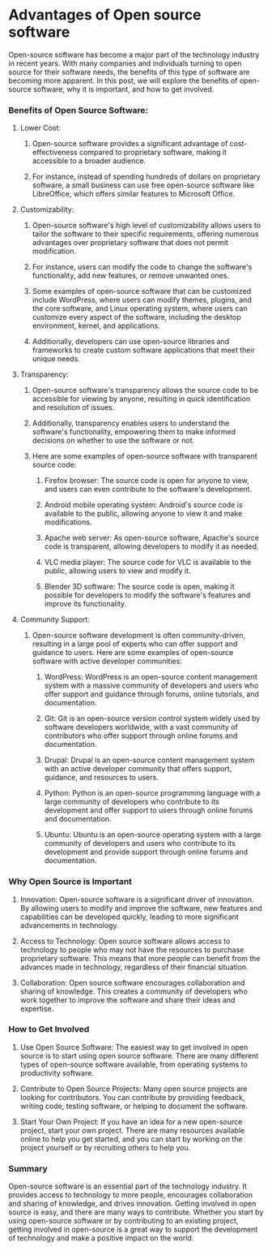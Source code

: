 # Advantages of Open source software

Open-source software has become a major part of the technology industry in recent years. With many companies and individuals turning to open source for their software needs, the benefits of this type of software are becoming more apparent. In this post, we will explore the benefits of open-source software, why it is important, and how to get involved.

### Benefits of Open Source Software:

1. Lower Cost:
    
    1. Open-source software provides a significant advantage of cost-effectiveness compared to proprietary software, making it accessible to a broader audience.
        
    2. For instance, instead of spending hundreds of dollars on proprietary software, a small business can use free open-source software like LibreOffice, which offers similar features to Microsoft Office.
        
2. Customizability:
    
    1. Open-source software's high level of customizability allows users to tailor the software to their specific requirements, offering numerous advantages over proprietary software that does not permit modification.
        
    2. For instance, users can modify the code to change the software's functionality, add new features, or remove unwanted ones.
        
    3. Some examples of open-source software that can be customized include WordPress, where users can modify themes, plugins, and the core software, and Linux operating system, where users can customize every aspect of the software, including the desktop environment, kernel, and applications.
        
    4. Additionally, developers can use open-source libraries and frameworks to create custom software applications that meet their unique needs.
        
3. Transparency:
    
    1. Open-source software's transparency allows the source code to be accessible for viewing by anyone, resulting in quick identification and resolution of issues.
        
    2. Additionally, transparency enables users to understand the software's functionality, empowering them to make informed decisions on whether to use the software or not.
        
    3. Here are some examples of open-source software with transparent source code:
        
        1. Firefox browser: The source code is open for anyone to view, and users can even contribute to the software's development.
            
        2. Android mobile operating system: Android's source code is available to the public, allowing anyone to view it and make modifications.
            
        3. Apache web server: As open-source software, Apache's source code is transparent, allowing developers to modify it as needed.
            
        4. VLC media player: The source code for VLC is available to the public, allowing users to view and modify it.
            
        5. Blender 3D software: The source code is open, making it possible for developers to modify the software's features and improve its functionality.
            
4. Community Support:
    
    1. Open-source software development is often community-driven, resulting in a large pool of experts who can offer support and guidance to users. Here are some examples of open-source software with active developer communities:
        
        1. WordPress: WordPress is an open-source content management system with a massive community of developers and users who offer support and guidance through forums, online tutorials, and documentation.
            
        2. Git: Git is an open-source version control system widely used by software developers worldwide, with a vast community of contributors who offer support through online forums and documentation.
            
        3. Drupal: Drupal is an open-source content management system with an active developer community that offers support, guidance, and resources to users.
            
        4. Python: Python is an open-source programming language with a large community of developers who contribute to its development and offer support to users through online forums and documentation.
            
        5. Ubuntu: Ubuntu is an open-source operating system with a large community of developers and users who contribute to its development and provide support through online forums and documentation.
            

### Why Open Source is Important

1. Innovation: Open-source software is a significant driver of innovation. By allowing users to modify and improve the software, new features and capabilities can be developed quickly, leading to more significant advancements in technology.
    
2. Access to Technology: Open source software allows access to technology to people who may not have the resources to purchase proprietary software. This means that more people can benefit from the advances made in technology, regardless of their financial situation.
    
3. Collaboration: Open source software encourages collaboration and sharing of knowledge. This creates a community of developers who work together to improve the software and share their ideas and expertise.
    

### How to Get Involved

1. Use Open Source Software: The easiest way to get involved in open source is to start using open source software. There are many different types of open-source software available, from operating systems to productivity software.
    
2. Contribute to Open Source Projects: Many open source projects are looking for contributors. You can contribute by providing feedback, writing code, testing software, or helping to document the software.
    
3. Start Your Own Project: If you have an idea for a new open-source project, start your own project. There are many resources available online to help you get started, and you can start by working on the project yourself or by recruiting others to help you.
    

### Summary

Open-source software is an essential part of the technology industry. It provides access to technology to more people, encourages collaboration and sharing of knowledge, and drives innovation. Getting involved in open source is easy, and there are many ways to contribute. Whether you start by using open-source software or by contributing to an existing project, getting involved in open-source is a great way to support the development of technology and make a positive impact on the world.